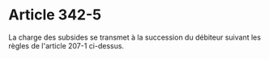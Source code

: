 # Article 342-5

La charge des subsides se transmet à la succession du débiteur suivant les règles de l'article 207-1 ci-dessus.